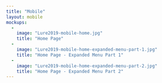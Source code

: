 ```yaml
---
title: "Mobile"
layout: mobile
mockups:
  -
    image: "Lure2019-mobile-home.jpg"
    title: "Home Page"
  -
    image: "Lure2019-mobile-home-expanded-menu-part-1.jpg"
    title: "Home Page - Expanded Menu Part 1"
  -
    image: "Lure2019-mobile-home-expanded-menu-part-2.jpg"
    title: "Home Page - Expanded Menu Part 2"
---
```

